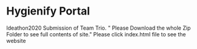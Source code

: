 # Hygienify Portal
Ideathon2020 Submission of Team Trio.
  " Please Download the whole Zip Folder to see full contents of site."
  Please click index.html file to see the website
